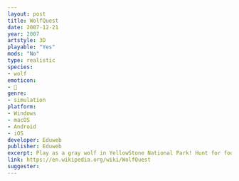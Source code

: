 ```yaml
---
layout: post
title: WolfQuest
date: 2007-12-21
year: 2007
artstyle: 3D
playable: "Yes"
mods: "No"
type: realistic
species: 
- wolf
emoticon:
- 🐺
genre: 
- simulation
platform:
- Windows
- macOS
- Android
- iOS
developer: Eduweb
publisher: Eduweb
excerpt: Play as a gray wolf in YellowStone National Park! Hunt for food, find a mate, raise puppies, and more in singleplayer. Play with others in online multiplayer.
link: https://en.wikipedia.org/wiki/WolfQuest
suggester: 
---
```


